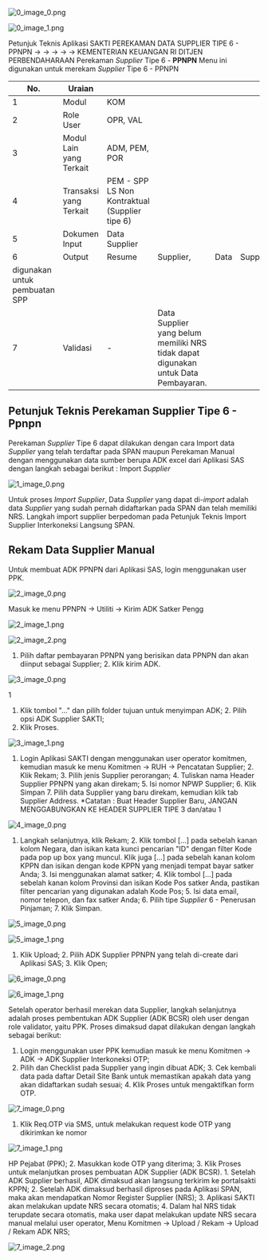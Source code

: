 

![0_image_0.png](0_image_0.png)

![0_image_1.png](0_image_1.png)

Petunjuk Teknis Aplikasi SAKTI
PEREKAMAN DATA SUPPLIER
TIPE 6 - PPNPN
→
→
→
→
→
KEMENTERIAN KEUANGAN RI 
DITJEN PERBENDAHARAAN
Perekaman *Supplier* Tipe 6 - **PPNPN** Menu ini digunakan untuk merekam *Supplier* Tipe 6 - PPNPN

| No.                           | Uraian                  |                                                |                                                                                     |      |          |      |    |       |
|-------------------------------|-------------------------|------------------------------------------------|-------------------------------------------------------------------------------------|------|----------|------|----|-------|
| 1                             | Modul                   | KOM                                            |                                                                                     |      |          |      |    |       |
| 2                             | Role User               | OPR, VAL                                       |                                                                                     |      |          |      |    |       |
| 3                             | Modul Lain yang Terkait | ADM, PEM, POR                                  |                                                                                     |      |          |      |    |       |
| 4                             | Transaksi yang Terkait  | PEM - SPP LS Non Kontraktual (Supplier tipe 6) |                                                                                     |      |          |      |    |       |
| 5                             | Dokumen Input           | Data Supplier                                  |                                                                                     |      |          |      |    |       |
| 6                             | Output                  | Resume                                         | Supplier,                                                                           | Data | Supplier | Tipe | 6  | dapat |
| digunakan untuk pembuatan SPP |                         |                                                |                                                                                     |      |          |      |    |       |
| 7                             | Validasi                | -                                              | Data Supplier yang belum memiliki NRS tidak dapat  digunakan untuk Data Pembayaran. |      |          |      |    |       |

## Petunjuk Teknis Perekaman Supplier Tipe 6 - Ppnpn

Perekaman *Supplier* Tipe 6 dapat dilakukan dengan cara Import data *Supplier* yang telah terdaftar pada SPAN maupun Perekaman Manual dengan menggunakan data sumber berupa ADK excel dari Aplikasi SAS dengan langkah sebagai berikut : Import *Supplier*

![1_image_0.png](1_image_0.png)

Untuk proses *Import Supplier*, Data *Supplier* yang dapat di-*import* adalah data *Supplier* yang sudah pernah didaftarkan pada SPAN dan telah memiliki NRS. Langkah import supplier berpedoman pada Petunjuk Teknis Import Supplier Interkoneksi Langsung SPAN.

## Rekam Data Supplier Manual

Untuk membuat ADK PPNPN dari Aplikasi SAS, login menggunakan user PPK.

![2_image_0.png](2_image_0.png)

Masuk ke menu PPNPN → Utiliti → Kirim ADK Satker Pengg

![2_image_1.png](2_image_1.png)

![2_image_2.png](2_image_2.png)

1. Pilih daftar pembayaran PPNPN yang berisikan data PPNPN dan akan diinput sebagai Supplier; 2.  Klik kirim ADK.

![3_image_0.png](3_image_0.png)

1
1. Klik tombol "…" dan pilih folder tujuan untuk menyimpan ADK; 2.   Pilih opsi ADK Supplier SAKTI;
3. Klik Proses.

![3_image_1.png](3_image_1.png)

1. Login Aplikasi SAKTI dengan menggunakan user operator komitmen, kemudian masuk ke menu Komitmen → RUH → Pencatatan Supplier; 2.  Klik Rekam; 3. Pilih jenis Supplier perorangan; 4. Tuliskan nama Header Supplier PPNPN yang akan direkam; 5. Isi nomor NPWP Supplier; 6. Klik Simpan 7. Pilih data Supplier yang baru direkam, kemudian klik tab Supplier Address. *Catatan : Buat Header Supplier Baru, JANGAN MENGGABUNGKAN KE HEADER SUPPLIER TIPE 3 dan/atau 1

![4_image_0.png](4_image_0.png)

1. Langkah selanjutnya, klik Rekam; 2. Klik tombol […] pada sebelah kanan kolom Negara, dan isikan kata kunci pencarian 
"ID" dengan filter Kode pada pop up box yang muncul. Klik juga […] pada sebelah kanan kolom KPPN dan isikan dengan kode KPPN yang menjadi tempat bayar satker Anda; 3. Isi menggunakan alamat satker; 4. Klik tombol […] pada sebelah kanan kolom Provinsi dan isikan Kode Pos satker Anda, pastikan filter pencarian yang digunakan adalah Kode Pos; 5. Isi data email, nomor telepon, dan fax satker Anda; 6. Pilih tipe *Supplier* 6 - Penerusan Pinjaman; 7. Klik Simpan.

![5_image_0.png](5_image_0.png)

![5_image_1.png](5_image_1.png)

1. Klik Upload; 2. Pilih ADK Supplier PPNPN yang telah di-create dari Aplikasi SAS; 3. Klik Open;

![6_image_0.png](6_image_0.png)

![6_image_1.png](6_image_1.png)

Setelah operator berhasil merekan data Supplier, langkah selanjutnya adalah proses pembentukan ADK Supplier (ADK BCSR) oleh user dengan role validator, yaitu PPK. Proses dimaksud dapat dilakukan dengan langkah sebagai berikut:
1. Login menggunakan user PPK kemudian masuk ke menu Komitmen → ADK → ADK 
Supplier Interkoneksi OTP;
2. Pilih dan Checklist pada Supplier yang ingin dibuat ADK; 3. Cek kembali data pada daftar Detail Site Bank untuk memastikan apakah data yang akan didaftarkan sudah sesuai; 4. Klik Proses untuk mengaktifkan form OTP.

![7_image_0.png](7_image_0.png)

1. Klik Req.OTP via SMS, untuk melakukan request kode OTP yang dikirimkan ke nomor 

![7_image_1.png](7_image_1.png)

HP Pejabat (PPK);
2. Masukkan kode OTP yang diterima; 3. Klik Proses untuk melanjutkan proses pembuatan ADK Supplier (ADK BCSR). 1. Setelah ADK Supplier berhasil, ADK dimaksud akan langsung terkirim ke portalsakti KPPN;
2. Setelah ADK dimaksud berhasil diproses pada Aplikasi SPAN, maka akan mendapatkan Nomor Register Supplier (NRS);
3. Aplikasi SAKTI akan melakukan update NRS secara otomatis; 4. Dalam hal NRS tidak terupdate secara otomatis, maka user dapat melakukan update NRS secara manual melalui user operator, Menu Komitmen → Upload / Rekam →
Upload / Rekam ADK NRS;

![7_image_2.png](7_image_2.png)

